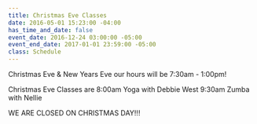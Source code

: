 ```yaml
---
title: Christmas Eve Classes
date: 2016-05-01 15:23:00 -04:00
has_time_and_date: false
event_date: 2016-12-24 03:00:00 -05:00
event_end_date: 2017-01-01 23:59:00 -05:00
class: Schedule
---
```


Christmas Eve & New Years Eve our hours will be 7:30am - 1:00pm!

Christmas Eve Classes are
8:00am Yoga with Debbie West
9:30am Zumba with Nellie

WE ARE CLOSED ON CHRISTMAS DAY!!!